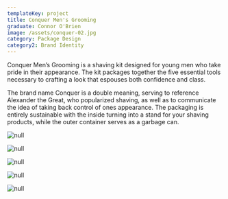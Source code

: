 ```yaml
---
templateKey: project
title: Conquer Men's Grooming
graduate: Connor O'Brien
image: /assets/conquer-02.jpg
category: Package Design
category2: Brand Identity
---
```

Conquer Men’s Grooming is a shaving kit designed for young men who take pride in their appearance. The kit packages together the five essential tools necessary to crafting a look that espouses both confidence and class.

The brand name Conquer is a double meaning, serving to reference Alexander the Great, who popularized shaving, as well as to communicate the idea of taking back control of ones appearance. The packaging is entirely sustainable with the inside turning into a stand for your shaving products, while the outer container serves as a garbage can.

![null](/assets/conquer-01.jpg)

![null](/assets/conquer-04.jpg)

![null](/assets/conquer-06.jpg)

![null](/assets/conquer-09.jpg)

![null](/assets/conquer-10.jpg)
